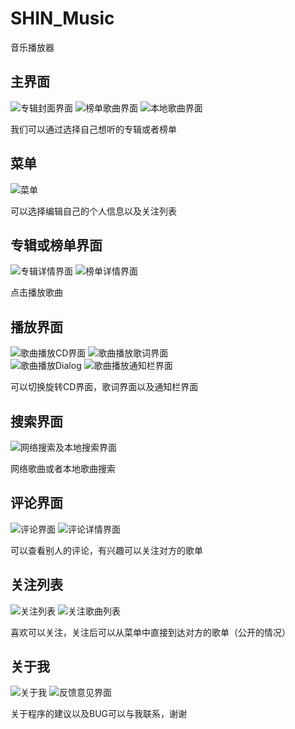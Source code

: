 # SHIN_Music
音乐播放器

## 主界面
![专辑封面界面](https://img-blog.csdn.net/20180901110416808?watermark/2/text/aHR0cHM6Ly9ibG9nLmNzZG4ubmV0L3hqaF9zaGlu/font/5a6L5L2T/fontsize/400/fill/I0JBQkFCMA==/dissolve/70)    ![榜单歌曲界面](https://img-blog.csdn.net/20180901110440602?watermark/2/text/aHR0cHM6Ly9ibG9nLmNzZG4ubmV0L3hqaF9zaGlu/font/5a6L5L2T/fontsize/400/fill/I0JBQkFCMA==/dissolve/70)    ![本地歌曲界面](https://img-blog.csdn.net/20180901110458802?watermark/2/text/aHR0cHM6Ly9ibG9nLmNzZG4ubmV0L3hqaF9zaGlu/font/5a6L5L2T/fontsize/400/fill/I0JBQkFCMA==/dissolve/70)

我们可以通过选择自己想听的专辑或者榜单

## 菜单
![菜单](https://img-blog.csdn.net/20180901110526653?watermark/2/text/aHR0cHM6Ly9ibG9nLmNzZG4ubmV0L3hqaF9zaGlu/font/5a6L5L2T/fontsize/400/fill/I0JBQkFCMA==/dissolve/70) 

可以选择编辑自己的个人信息以及关注列表

## 专辑或榜单界面
![专辑详情界面](https://img-blog.csdn.net/20180901110612181?watermark/2/text/aHR0cHM6Ly9ibG9nLmNzZG4ubmV0L3hqaF9zaGlu/font/5a6L5L2T/fontsize/400/fill/I0JBQkFCMA==/dissolve/70)     ![榜单详情界面](https://img-blog.csdn.net/2018090111063527?watermark/2/text/aHR0cHM6Ly9ibG9nLmNzZG4ubmV0L3hqaF9zaGlu/font/5a6L5L2T/fontsize/400/fill/I0JBQkFCMA==/dissolve/70)

点击播放歌曲

## 播放界面
![歌曲播放CD界面](https://img-blog.csdn.net/20180901110726228?watermark/2/text/aHR0cHM6Ly9ibG9nLmNzZG4ubmV0L3hqaF9zaGlu/font/5a6L5L2T/fontsize/400/fill/I0JBQkFCMA==/dissolve/70)    ![歌曲播放歌词界面](https://img-blog.csdn.net/20180901110754207?watermark/2/text/aHR0cHM6Ly9ibG9nLmNzZG4ubmV0L3hqaF9zaGlu/font/5a6L5L2T/fontsize/400/fill/I0JBQkFCMA==/dissolve/70)    
![歌曲播放Dialog](https://img-blog.csdn.net/20180901110820523?watermark/2/text/aHR0cHM6Ly9ibG9nLmNzZG4ubmV0L3hqaF9zaGlu/font/5a6L5L2T/fontsize/400/fill/I0JBQkFCMA==/dissolve/70)    ![歌曲播放通知栏界面](https://img-blog.csdn.net/20180901110841783?watermark/2/text/aHR0cHM6Ly9ibG9nLmNzZG4ubmV0L3hqaF9zaGlu/font/5a6L5L2T/fontsize/400/fill/I0JBQkFCMA==/dissolve/70)

可以切换旋转CD界面，歌词界面以及通知栏界面

## 搜索界面
![网络搜索及本地搜索界面](https://img-blog.csdn.net/20180901110921436?watermark/2/text/aHR0cHM6Ly9ibG9nLmNzZG4ubmV0L3hqaF9zaGlu/font/5a6L5L2T/fontsize/400/fill/I0JBQkFCMA==/dissolve/70)

网络歌曲或者本地歌曲搜索

## 评论界面
![评论界面](https://img-blog.csdn.net/20180901111112707?watermark/2/text/aHR0cHM6Ly9ibG9nLmNzZG4ubmV0L3hqaF9zaGlu/font/5a6L5L2T/fontsize/400/fill/I0JBQkFCMA==/dissolve/70)     ![评论详情界面](https://img-blog.csdn.net/2018090111103229?watermark/2/text/aHR0cHM6Ly9ibG9nLmNzZG4ubmV0L3hqaF9zaGlu/font/5a6L5L2T/fontsize/400/fill/I0JBQkFCMA==/dissolve/70)

可以查看别人的评论，有兴趣可以关注对方的歌单

## 关注列表
![关注列表](https://img-blog.csdn.net/20180901111155941?watermark/2/text/aHR0cHM6Ly9ibG9nLmNzZG4ubmV0L3hqaF9zaGlu/font/5a6L5L2T/fontsize/400/fill/I0JBQkFCMA==/dissolve/70)     ![关注歌曲列表](https://img-blog.csdn.net/2018090111121955?watermark/2/text/aHR0cHM6Ly9ibG9nLmNzZG4ubmV0L3hqaF9zaGlu/font/5a6L5L2T/fontsize/400/fill/I0JBQkFCMA==/dissolve/70)

喜欢可以关注，关注后可以从菜单中直接到达对方的歌单（公开的情况）

## 关于我
![关于我](https://img-blog.csdn.net/20180901111253356?watermark/2/text/aHR0cHM6Ly9ibG9nLmNzZG4ubmV0L3hqaF9zaGlu/font/5a6L5L2T/fontsize/400/fill/I0JBQkFCMA==/dissolve/70)     ![反馈意见界面](https://img-blog.csdn.net/20180901111317476?watermark/2/text/aHR0cHM6Ly9ibG9nLmNzZG4ubmV0L3hqaF9zaGlu/font/5a6L5L2T/fontsize/400/fill/I0JBQkFCMA==/dissolve/70)

关于程序的建议以及BUG可以与我联系，谢谢
